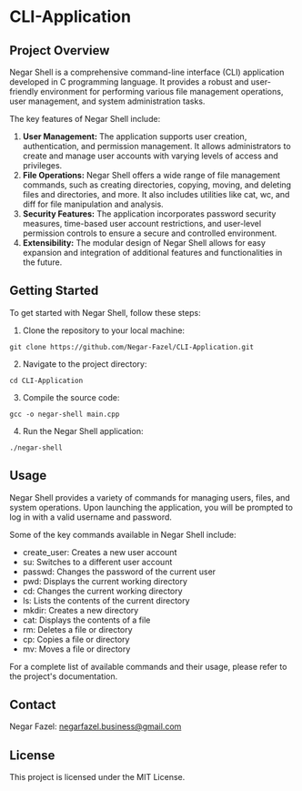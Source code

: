 # CLI-Application
## Project Overview
Negar Shell is a comprehensive command-line interface (CLI) application developed in C programming language. It provides a robust and user-friendly environment for performing various file management operations, user management, and system administration tasks.

The key features of Negar Shell include:

1. **User Management:** The application supports user creation, authentication, and permission management. It allows administrators to create and manage user accounts with varying levels of access and privileges.
2. **File Operations:** Negar Shell offers a wide range of file management commands, such as creating directories, copying, moving, and deleting files and directories, and more. It also includes utilities like cat, wc, and diff for file manipulation and analysis.
3. **Security Features:** The application incorporates password security measures, time-based user account restrictions, and user-level permission controls to ensure a secure and controlled environment.
4. **Extensibility:** The modular design of Negar Shell allows for easy expansion and integration of additional features and functionalities in the future.

   
## Getting Started
To get started with Negar Shell, follow these steps:

1. Clone the repository to your local machine:
```console
git clone https://github.com/Negar-Fazel/CLI-Application.git
```

2. Navigate to the project directory:
```console
cd CLI-Application
```

3. Compile the source code:
```console
gcc -o negar-shell main.cpp
```

4. Run the Negar Shell application:
```console
./negar-shell
```

## Usage
Negar Shell provides a variety of commands for managing users, files, and system operations. Upon launching the application, you will be prompted to log in with a valid username and password.

Some of the key commands available in Negar Shell include:

- create_user: Creates a new user account
- su: Switches to a different user account
- passwd: Changes the password of the current user
- pwd: Displays the current working directory
- cd: Changes the current working directory
- ls: Lists the contents of the current directory
- mkdir: Creates a new directory
- cat: Displays the contents of a file
- rm: Deletes a file or directory
- cp: Copies a file or directory
- mv: Moves a file or directory

  
For a complete list of available commands and their usage, please refer to the project's documentation.

## Contact
Negar Fazel: negarfazel.business@gmail.com

## License
This project is licensed under the MIT License.
